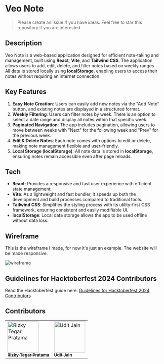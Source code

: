 # Veo Note

> Please create an issue if you have ideas. Feel free to star this repository if you are interested.

## Description  
Veo Note is a web-based application designed for efficient note-taking and management, built using **React**, **Vite**, and **Tailwind CSS**. The application allows users to add, edit, delete, and filter notes based on weekly ranges. All data is stored locally using **localStorage**, enabling users to access their notes without requiring an internet connection.

## Key Features
1. **Easy Note Creation**: Users can easily add new notes via the "Add Note" button, and existing notes are displayed in a structured format.
2. **Weekly Filtering**: Users can filter notes by week. There is an option to select a date range and display all notes within that specific week.
3. **Paginated Navigation**: The app includes pagination, allowing users to move between weeks with "Next" for the following week and "Prev" for the previous week.
4. **Edit & Delete Notes**: Each note comes with options to edit or delete, making note management flexible and user-friendly.
5. **Local Storage (localStorage)**: All note data is stored in **localStorage**, ensuring notes remain accessible even after page reloads.

## Tech
- **React**: Provides a responsive and fast user experience with efficient state management.
- **Vite**: As a lightweight and fast bundler, it speeds up both the development and build processes compared to traditional tools.
- **Tailwind CSS**: Simplifies the styling process with its utility-first CSS framework, ensuring consistent and easily modifiable UI.
- **localStorage**: Local data storage allows the app to be used offline without data loss.

## Wireframe

This is the wireframe I made, for now it's just an example. The website will be made responsive.

![wireframe](https://github.com/user-attachments/assets/ea8c9b44-2a30-42ed-b9b5-ab2e11e1abc1)

## Guidelines for Hacktoberfest 2024 Contributors

Read the Hacktoberfest guide here: [Guidelines for Hacktoberfest 2024 Contributors](https://github.com/rizkytegar/veonote/issues/33)

## Contributors

<table>
  <tbody>
    <tr>
      <td>
        <a href="https://github.com/rizkytegar">
          <img src="https://avatars.githubusercontent.com/u/55475891?v=4?s=100" width="100px;" alt="Rizky Tegar Pratama"/>
          <br/>
          <sub>
            <b>Rizky Tegar Pratama</b>
          </sub>
        </a>
      </td>
      <td>
        <a href="https://github.com/uditjainstjis">
          <img src="https://avatars.githubusercontent.com/u/83398767?v=4?s=100" width="100px;" alt="Udit Jain"/>
          <br/>
          <sub>
            <b>Udit Jain</b>
          </sub>
        </a>
      </td>
     </tr>
  </tbody>
</table>
